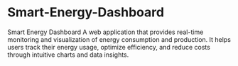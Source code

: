 # Smart-Energy-Dashboard
Smart Energy Dashboard A web application that provides real-time monitoring and visualization of energy consumption and production. It helps users track their energy usage, optimize efficiency, and reduce costs through intuitive charts and data insights.
